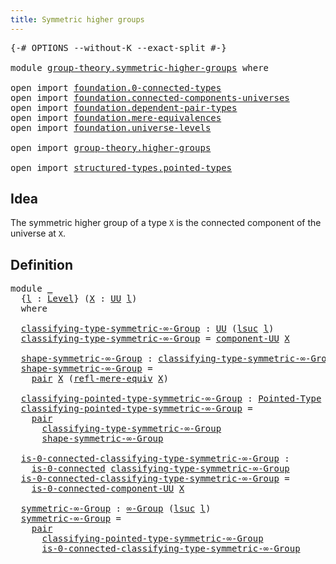 ```yaml
---
title: Symmetric higher groups
---
```


<pre class="Agda"><a id="49" class="Symbol">{-#</a> <a id="53" class="Keyword">OPTIONS</a> <a id="61" class="Pragma">--without-K</a> <a id="73" class="Pragma">--exact-split</a> <a id="87" class="Symbol">#-}</a>

<a id="92" class="Keyword">module</a> <a id="99" href="group-theory.symmetric-higher-groups.html" class="Module">group-theory.symmetric-higher-groups</a> <a id="136" class="Keyword">where</a>

<a id="143" class="Keyword">open</a> <a id="148" class="Keyword">import</a> <a id="155" href="foundation.0-connected-types.html" class="Module">foundation.0-connected-types</a>
<a id="184" class="Keyword">open</a> <a id="189" class="Keyword">import</a> <a id="196" href="foundation.connected-components-universes.html" class="Module">foundation.connected-components-universes</a>
<a id="238" class="Keyword">open</a> <a id="243" class="Keyword">import</a> <a id="250" href="foundation.dependent-pair-types.html" class="Module">foundation.dependent-pair-types</a>
<a id="282" class="Keyword">open</a> <a id="287" class="Keyword">import</a> <a id="294" href="foundation.mere-equivalences.html" class="Module">foundation.mere-equivalences</a>
<a id="323" class="Keyword">open</a> <a id="328" class="Keyword">import</a> <a id="335" href="foundation.universe-levels.html" class="Module">foundation.universe-levels</a>

<a id="363" class="Keyword">open</a> <a id="368" class="Keyword">import</a> <a id="375" href="group-theory.higher-groups.html" class="Module">group-theory.higher-groups</a>

<a id="403" class="Keyword">open</a> <a id="408" class="Keyword">import</a> <a id="415" href="structured-types.pointed-types.html" class="Module">structured-types.pointed-types</a>
</pre>
## Idea

The symmetric higher group of a type `X` is the connected component of the universe at `X`.

## Definition

<pre class="Agda"><a id="576" class="Keyword">module</a> <a id="583" href="group-theory.symmetric-higher-groups.html#583" class="Module">_</a>
  <a id="587" class="Symbol">{</a><a id="588" href="group-theory.symmetric-higher-groups.html#588" class="Bound">l</a> <a id="590" class="Symbol">:</a> <a id="592" href="Agda.Primitive.html#597" class="Postulate">Level</a><a id="597" class="Symbol">}</a> <a id="599" class="Symbol">(</a><a id="600" href="group-theory.symmetric-higher-groups.html#600" class="Bound">X</a> <a id="602" class="Symbol">:</a> <a id="604" href="foundation-core.universe-levels.html#235" class="Primitive">UU</a> <a id="607" href="group-theory.symmetric-higher-groups.html#588" class="Bound">l</a><a id="608" class="Symbol">)</a>
  <a id="612" class="Keyword">where</a>

  <a id="621" href="group-theory.symmetric-higher-groups.html#621" class="Function">classifying-type-symmetric-∞-Group</a> <a id="656" class="Symbol">:</a> <a id="658" href="foundation-core.universe-levels.html#235" class="Primitive">UU</a> <a id="661" class="Symbol">(</a><a id="662" href="Agda.Primitive.html#780" class="Primitive">lsuc</a> <a id="667" href="group-theory.symmetric-higher-groups.html#588" class="Bound">l</a><a id="668" class="Symbol">)</a>
  <a id="672" href="group-theory.symmetric-higher-groups.html#621" class="Function">classifying-type-symmetric-∞-Group</a> <a id="707" class="Symbol">=</a> <a id="709" href="foundation.connected-components-universes.html#2316" class="Function">component-UU</a> <a id="722" href="group-theory.symmetric-higher-groups.html#600" class="Bound">X</a>

  <a id="727" href="group-theory.symmetric-higher-groups.html#727" class="Function">shape-symmetric-∞-Group</a> <a id="751" class="Symbol">:</a> <a id="753" href="group-theory.symmetric-higher-groups.html#621" class="Function">classifying-type-symmetric-∞-Group</a>
  <a id="790" href="group-theory.symmetric-higher-groups.html#727" class="Function">shape-symmetric-∞-Group</a> <a id="814" class="Symbol">=</a>
    <a id="820" href="foundation-core.dependent-pair-types.html#588" class="InductiveConstructor">pair</a> <a id="825" href="group-theory.symmetric-higher-groups.html#600" class="Bound">X</a> <a id="827" class="Symbol">(</a><a id="828" href="foundation.mere-equivalences.html#1771" class="Function">refl-mere-equiv</a> <a id="844" href="group-theory.symmetric-higher-groups.html#600" class="Bound">X</a><a id="845" class="Symbol">)</a>

  <a id="850" href="group-theory.symmetric-higher-groups.html#850" class="Function">classifying-pointed-type-symmetric-∞-Group</a> <a id="893" class="Symbol">:</a> <a id="895" href="structured-types.pointed-types.html#383" class="Function">Pointed-Type</a> <a id="908" class="Symbol">(</a><a id="909" href="Agda.Primitive.html#780" class="Primitive">lsuc</a> <a id="914" href="group-theory.symmetric-higher-groups.html#588" class="Bound">l</a><a id="915" class="Symbol">)</a>
  <a id="919" href="group-theory.symmetric-higher-groups.html#850" class="Function">classifying-pointed-type-symmetric-∞-Group</a> <a id="962" class="Symbol">=</a>
    <a id="968" href="foundation-core.dependent-pair-types.html#588" class="InductiveConstructor">pair</a>
      <a id="979" href="group-theory.symmetric-higher-groups.html#621" class="Function">classifying-type-symmetric-∞-Group</a>
      <a id="1020" href="group-theory.symmetric-higher-groups.html#727" class="Function">shape-symmetric-∞-Group</a>

  <a id="1047" href="group-theory.symmetric-higher-groups.html#1047" class="Function">is-0-connected-classifying-type-symmetric-∞-Group</a> <a id="1097" class="Symbol">:</a>
    <a id="1103" href="foundation.0-connected-types.html#1858" class="Function">is-0-connected</a> <a id="1118" href="group-theory.symmetric-higher-groups.html#621" class="Function">classifying-type-symmetric-∞-Group</a>
  <a id="1155" href="group-theory.symmetric-higher-groups.html#1047" class="Function">is-0-connected-classifying-type-symmetric-∞-Group</a> <a id="1205" class="Symbol">=</a>
    <a id="1211" href="foundation.connected-components-universes.html#6382" class="Function">is-0-connected-component-UU</a> <a id="1239" href="group-theory.symmetric-higher-groups.html#600" class="Bound">X</a>
  
  <a id="1246" href="group-theory.symmetric-higher-groups.html#1246" class="Function">symmetric-∞-Group</a> <a id="1264" class="Symbol">:</a> <a id="1266" href="group-theory.higher-groups.html#1626" class="Function">∞-Group</a> <a id="1274" class="Symbol">(</a><a id="1275" href="Agda.Primitive.html#780" class="Primitive">lsuc</a> <a id="1280" href="group-theory.symmetric-higher-groups.html#588" class="Bound">l</a><a id="1281" class="Symbol">)</a>
  <a id="1285" href="group-theory.symmetric-higher-groups.html#1246" class="Function">symmetric-∞-Group</a> <a id="1303" class="Symbol">=</a>
    <a id="1309" href="foundation-core.dependent-pair-types.html#588" class="InductiveConstructor">pair</a>
      <a id="1320" href="group-theory.symmetric-higher-groups.html#850" class="Function">classifying-pointed-type-symmetric-∞-Group</a>
      <a id="1369" href="group-theory.symmetric-higher-groups.html#1047" class="Function">is-0-connected-classifying-type-symmetric-∞-Group</a>
</pre>